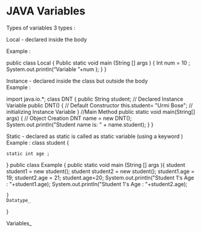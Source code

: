 # JAVA Variables 

Types of variables  3 types :

Local - declared inside the body
 
Example : 

public class Local {
  Public static void main (String [] args ) {
        Int num = 10 ;
        System.out.println(“Variable ”+num );
      }
}


Instance - declared inside the class but outside the body  
Example : 

import java.io.*;
class DNT
{
 public String student; // Declared Instance Variable
 public DNT()
 { // Default Constructor
  this.student= "Urmi Bose"; // initializing Instance Variable
 }
//Main Method
 public static void main(String[] args)
 {
  // Object Creation
  DNT name = new DNT();
  System.out.println("Student name is: " + name.student);
 }
}



Static - declared as static is called as static variable (using a keyword )
Example : 
class student {
    
    static int age ; 
    
}
public class Example {
    public static void main (String [] args ){
        student student1 = new student();
        student student2 = new student();
        student1.age = 19;
        student2.age = 21;
        student.age=20;
        System.out.println("Student 1's Age : "+student1.age);
        System.out.println("Student 1's Age : "+student2.age);
        
    }
    Datatype_
}

  Variables_
